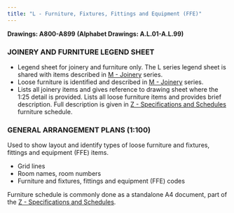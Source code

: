 ```yaml
---
title: "L - Furniture, Fixtures, Fittings and Equipment (FFE)"
---
```

**Drawings: A800-A899**
**(Alphabet Drawings: A.L.01-A.L.99)**
### JOINERY AND FURNITURE LEGEND SHEET

- Legend sheet for joinery and furniture only. The L series legend sheet is shared with items described in [M - Joinery](notes/1_Documentation%20Codex/1b_Alphabet/M%20-%20Joinery.md) series.
- Loose furniture is identified and described in [M - Joinery](notes/1_Documentation%20Codex/1b_Alphabet/M%20-%20Joinery.md) series. 
- Lists all joinery items and gives reference to drawing sheet where the 1:25 detail is provided. Lists all loose furniture items and provides brief description. Full description is given in [Z - Specifications and Schedules](content/notes/1_Documentation%20Codex/1b_Alphabet/Z%20-%20Specifications%20and%20Schedules.md) furniture schedule.

### GENERAL ARRANGEMENT PLANS (1:100)

Used to show layout and identify types of loose furniture and fixtures, fittings and equipment (FFE) items.

- Grid lines
- Room names, room numbers
- Furniture and fixtures, fittings and equipment (FFE) codes

Furniture schedule is commonly done as a standalone A4 document, part of the [Z - Specifications and Schedules](content/notes/1_Documentation%20Codex/1b_Alphabet/Z%20-%20Specifications%20and%20Schedules.md).